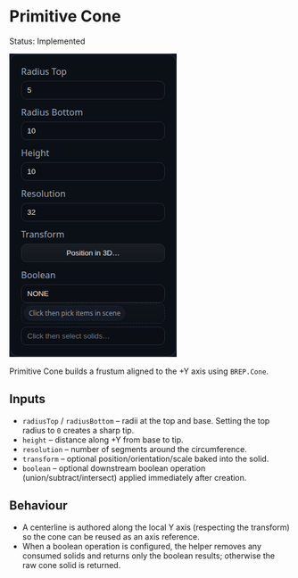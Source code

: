 # Primitive Cone

Status: Implemented

![Primitive Cone feature dialog](Primitive_Cone.png)

Primitive Cone builds a frustum aligned to the +Y axis using `BREP.Cone`.

## Inputs
- `radiusTop` / `radiusBottom` – radii at the top and base. Setting the top radius to `0` creates a sharp tip.
- `height` – distance along +Y from base to tip.
- `resolution` – number of segments around the circumference.
- `transform` – optional position/orientation/scale baked into the solid.
- `boolean` – optional downstream boolean operation (union/subtract/intersect) applied immediately after creation.

## Behaviour
- A centerline is authored along the local Y axis (respecting the transform) so the cone can be reused as an axis reference.
- When a boolean operation is configured, the helper removes any consumed solids and returns only the boolean results; otherwise the raw cone solid is returned.
